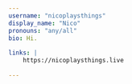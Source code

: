 ```yaml
---
username: "nicoplaysthings"
display_name: "Nico"
pronouns: "any/all"
bio: Hi.
  
links: |
    https://nicoplaysthings.live
  
---
```

